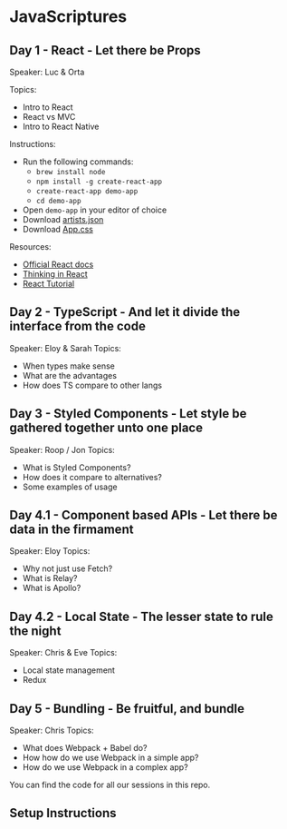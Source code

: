 # JavaScriptures

## Day 1 - React -  Let there be Props

Speaker: Luc & Orta

Topics:
  - Intro to React
  - React vs MVC
  - Intro to React Native

Instructions:

- Run the following commands:
  * `brew install node`
  * `npm install -g create-react-app`
  * `create-react-app demo-app`
  * `cd demo-app`
- Open `demo-app` in your editor of choice
- Download [artists.json](https://github.com/artsy/javascriptures/blob/master/1_intro-to-react/web/src/artists.json)
- Download [App.css](https://github.com/artsy/javascriptures/blob/master/1_intro-to-react/web/src/App.css)

Resources:

- [Official React docs](https://reactjs.org/)
- [Thinking in React](https://facebook.github.io/react/docs/thinking-in-react.html)
- [React Tutorial](https://facebook.github.io/react/docs/tutorial.html)

## Day 2 - TypeScript - And let it divide the interface from the code
     
Speaker: Eloy & Sarah
Topics: 
  - When types make sense
  - What are the advantages
  - How does TS compare to other langs

## Day 3 - Styled Components - Let style be gathered together unto one place

Speaker: Roop / Jon
Topics: 
  - What is Styled Components?
  - How does it compare to alternatives?
  - Some examples of usage

## Day 4.1 - Component based APIs - Let there be data in the firmament 

Speaker: Eloy
Topics: 
  - Why not just use Fetch?
  - What is Relay?
  - What is Apollo?

## Day 4.2 - Local State - The lesser state to rule the night

Speaker:  Chris & Eve
Topics: 
  - Local state management
  - Redux


## Day 5 - Bundling - Be fruitful, and bundle

Speaker: Chris
Topics:
  - What does Webpack + Babel do?
  - How how do we use Webpack in a simple app?
  - How do we use Webpack in a complex app?

You can find the code for all our sessions in this repo.

## Setup Instructions
